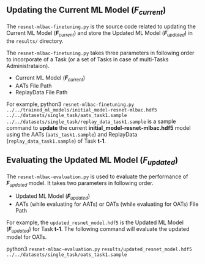 ## Updating the Current ML Model (_**F**<sub>current</sub>_) 

The `resnet-mlbac-finetuning.py` is the source code related to updating the Current ML Model (_**F**<sub>current</sub>_) 
and store the Updated ML Model (_**F**<sub>updated</sub>_) in the `results/` directory. 

The `resnet-mlbac-finetuning.py` takes three parameters in following order to incorporate of a Task (or a set of Tasks in case of multi-Tasks Administrataion).

- Current ML Model (_**F**<sub>current</sub>_) 
- AATs File Path
- ReplayData File Path

For example, python3 `resnet-mlbac-finetuning.py` `../../trained_ml_models/initial_model-resnet-mlbac.hdf5` `../../datasets/single_task/aats_task1.sample` `../../datasets/single_task/replay_data_task1.sample`
is a sample command to **update** the current **initial_model-resnet-mlbac.hdf5** model using the AATs (`aats_task1.sample`) and ReplayData (`replay_data_task1.sample`) of Task **t-1**.

## Evaluating the Updated ML Model (_**F**<sub>updated</sub>_) 
The `resnet-mlbac-evaluation.py` is used to evaluate the performance of _**F**<sub>updated</sub>_ model. 
It takes two parameters in following order.

- Updated ML Model (_**F**<sub>updated</sub>_) 
- AATs (while evaluating for AATs) or OATs (while evaluating for OATs) File Path

For example, the `updated_resnet_model.hdf5` is the Updated ML Model (_**F**<sub>updated</sub>_) for Task **t-1**.
The following command will evaluate the updated model for OATs.

python3 `resnet-mlbac-evaluation.py` `results/updated_resnet_model.hdf5` `../../datasets/single_task/oats_task1.sample`
